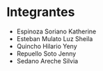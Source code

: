 # Integrantes
- Espinoza Soriano Katherine
- Esteban Mulato Luz Sheila
- Quincho Hilario Yeny
- Repuello Soto Jenny
- Sedano Areche Silvia